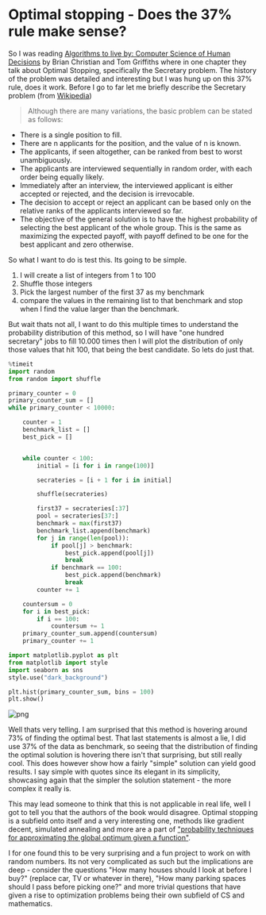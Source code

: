 # Optimal stopping - Does the 37% rule make sense?

So I was reading [Algorithms to live by: Computer Science of Human Decisions](https://www.amazon.com/Algorithms-Live-Computer-Science-Decisions/dp/1627790365) by Brian Christian and Tom Griffiths where in one chapter they talk about Optimal Stopping, specifically the Secretary problem. The history of the problem was detailed and interesting but I was hung up on this 37% rule, does it work. Before I go to far let me briefly describe the Secretary problem (from [Wikipedia](https://en.wikipedia.org/wiki/Secretary_problem))

> Although there are many variations, the basic problem can be stated as follows:
- There is a single position to fill.
- There are n applicants for the position, and the value of n is known.
- The applicants, if seen altogether, can be ranked from best to worst unambiguously.
- The applicants are interviewed sequentially in random order, with each order being equally likely.
- Immediately after an interview, the interviewed applicant is either accepted or rejected, and the decision is irrevocable.
- The decision to accept or reject an applicant can be based only on the relative ranks of the applicants interviewed so far.
- The objective of the general solution is to have the highest probability of selecting the best applicant of the whole group. This is the same as maximizing the expected payoff, with payoff defined to be one for the best applicant and zero otherwise.

So what I want to do is test this. Its going to be simple. 

1. I will create a list of integers from 1 to 100
2. Shuffle those integers
3. Pick the largest number of the first 37 as my benchmark
4. compare the values in the remaining list to that benchmark and stop when I find the value larger than the benchmark.

But wait thats not all, I want to do this multiple times to understand the probability distribution of this method, so I will have "one hundred secretary" jobs to fill 10.000 times then I will plot the distribution of only those values that hit 100, that being the best candidate. So lets do just that.


```python
%timeit
import random
from random import shuffle

primary_counter = 0
primary_counter_sum = []
while primary_counter < 10000:

    counter = 1
    benchmark_list = []
    best_pick = []


    while counter < 100:
        initial = [i for i in range(100)]

        secrateries = [i + 1 for i in initial]

        shuffle(secrateries)

        first37 = secrateries[:37]
        pool = secrateries[37:]
        benchmark = max(first37)
        benchmark_list.append(benchmark)
        for j in range(len(pool)):
            if pool[j] > benchmark:
                best_pick.append(pool[j])
                break
            if benchmark == 100:
                best_pick.append(benchmark)
                break
        counter += 1

    countersum = 0
    for i in best_pick:
        if i == 100:
            countersum += 1
    primary_counter_sum.append(countersum)
    primary_counter += 1
```


```python
import matplotlib.pyplot as plt
from matplotlib import style
import seaborn as sns
style.use("dark_background")

plt.hist(primary_counter_sum, bins = 100)
plt.show()
```


![png](output_2_0.png)


Well thats very telling. I am surprised that this method is hovering around 73% of finding the optimal best. That last statements is almost a lie, I did use 37% of the data as benchmark, so seeing that the distribution of finding the optimal solution is hovering there isn't that surprising, but still really cool. This does however show how a fairly "simple" solution can yield good results. I say simple with quotes since its elegant in its simplicity, showcasing again that the simpler the solution statement - the more complex it really is.

This may lead someone to think that this is not applicable in real life, well I got to tell you that the authors of the book would disagree. Optimal stopping is a subfield onto itself and a very interesting one, methods like gradient decent, simulated annealing and more are a part of ["probability techniques for approximating the global optimum given a function"](https://en.wikipedia.org/wiki/Simulated_annealing).

I for one found this to be very surprising and a fun project to work on with random numbers. Its not very complicated as such but the implications are deep - consider the questions "How many houses should I look at before I buy?" (replace car, TV or whatever in there), "How many parking spaces should I pass before picking one?" and more trivial questions that have given a rise to optimization problems being their own subfield of CS and mathematics. 
